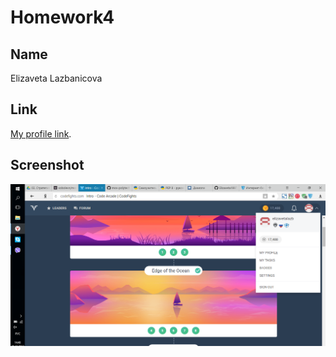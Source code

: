 # Homework4

## Name

Elizaveta Lazbanicova


## Link

[My profile link](https://codefights.com/profile/elizavetalazb/stats).


## Screenshot

![codefights](https://github.com/Elizaveta1997/homework-template/blob/feature-homework-4/screen.PNG)
